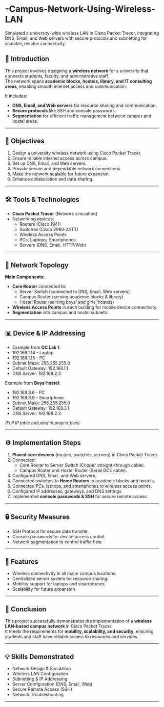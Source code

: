 # -Campus-Network-Using-Wireless-LAN
Simulated a university-wide wireless LAN in Cisco Packet Tracer, integrating DNS, Email, and Web servers with secure protocols and subnetting for scalable, reliable connectivity.
## 📜 Introduction

This project involves designing a **wireless network** for a university that connects students, faculty, and administrative staff.  
The network spans **academic blocks, hostels, library, and IT consulting areas**, enabling smooth internet access and communication.  

It includes:
- **DNS, Email, and Web servers** for resource sharing and communication.
- **Secure protocols** like SSH and console passwords.
- **Segmentation** for efficient traffic management between campus and hostel areas.

---

## 🎯 Objectives

1. Design a university wireless network using Cisco Packet Tracer.
2. Ensure reliable internet access across campus.
3. Set up DNS, Email, and Web servers.
4. Provide secure and dependable network connections.
5. Make the network scalable for future expansion.
6. Enhance collaboration and data sharing.

---

## 🛠️ Tools & Technologies

- **Cisco Packet Tracer** (Network simulation)
- Networking devices:
  - Routers (Cisco 1941)
  - Switches (Cisco 2960-24TT)
  - Wireless Access Points
  - PCs, Laptops, Smartphones
  - Servers (DNS, Email, HTTP/Web)

---

## 📐 Network Topology

**Main Components:**
- **Core Router** connected to:
  - Server Switch (connected to DNS, Email, Web servers)
  - Campus Router (serving academic blocks & library)
  - Hostel Router (serving boys' and girls' hostels)
- **Wireless Access Points** in each building for mobile device connectivity.
- **Segmentation** into campus and hostel subnets.

---

## 📊 Device & IP Addressing

- Example from **OC Lab 1**:  
- 192.168.1.14 - Laptop
- 192.168.1.15 - PC
- Subnet Mask: 255.255.255.0
- Default Gateway: 192.168.1.1
- DNS Server: 192.168.2.3

Example from **Boys Hostel**:  
- 192.168.3.6 - PC
- 192.168.3.9 - Smartphone
- Subnet Mask: 255.255.255.0
- Default Gateway: 192.168.3.1
- DNS Server: 192.168.2.3


*(Full IP table included in project files)*

---

## ⚙️ Implementation Steps

1. **Placed core devices** (routers, switches, servers) in Cisco Packet Tracer.
2. Connected:
   - Core Router to Server Switch (Copper straight-through cable).
   - Campus Router and Hostel Router (Serial DCE cable).
3. Configured DNS, Email, and Web servers.
4. Connected switches to **Home Routers** in academic blocks and hostels.
5. Connected PCs, laptops, and smartphones to wireless access points.
6. Configured IP addresses, gateways, and DNS settings.
7. Implemented **console passwords & SSH** for secure remote access.

---

## 🔒 Security Measures

- SSH Protocol for secure data transfer.
- Console passwords for device access control.
- Network segmentation to control traffic flow.

---

## 📌 Features

- Wireless connectivity in all major campus locations.
- Centralized server system for resource sharing.
- Mobility support for laptops and smartphones.
- Scalability for future expansion.

---

## 📜 Conclusion

This project successfully demonstrates the implementation of a **wireless LAN-based campus network** in Cisco Packet Tracer.  
It meets the requirements for **mobility, scalability, and security**, ensuring students and staff have reliable access to resources and services.

---

## 💡 Skills Demonstrated

- Network Design & Simulation
- Wireless LAN Configuration
- Subnetting & IP Addressing
- Server Configuration (DNS, Email, Web)
- Secure Remote Access (SSH)
- Network Troubleshooting

---
